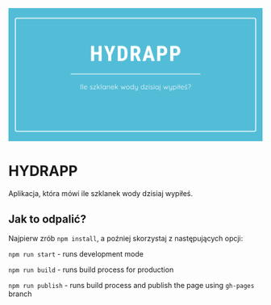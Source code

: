 ![cover](gh/ogg.png)

# HYDRAPP

Aplikacja, która mówi ile szklanek wody dzisiaj wypiłeś.

## Jak to odpalić?

Najpierw zrób `npm install`, a poźniej skorzystaj z następujących opcji:

`npm run start` - runs development mode

`npm run build` - runs build process for production

`npm run publish` - runs build process and publish the page using `gh-pages` branch

